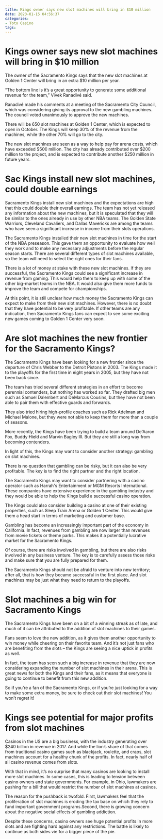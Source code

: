 ```yaml
---
title: Kings owner says new slot machines will bring in $10 million
date: 2023-01-15 04:56:37
categories:
- Toto Casino
tags:
---
```



#  Kings owner says new slot machines will bring in $10 million

The owner of the Sacramento Kings says that the new slot machines at Golden 1 Center will bring in an extra $10 million per year.

“The bottom line is it’s a great opportunity to generate some additional revenue for the team,” Vivek Ranadivé said.

Ranadivé made his comments at a meeting of the Sacramento City Council, which was considering giving its approval to the new gambling machines. The council voted unanimously to approve the new machines.

There will be 650 slot machines at Golden 1 Center, which is expected to open in October. The Kings will keep 30% of the revenue from the machines, while the other 70% will go to the city.

The new slot machines are seen as a way to help pay for arena costs, which have exceeded $500 million. The city has already contributed over $200 million to the project, and is expected to contribute another $250 million in future years.

#  Sac Kings install new slot machines, could double earnings

Sacramento Kings install new slot machines and the expectations are high that this could double their overall earnings. The team has not yet released any information about the new machines, but it is speculated that they will be similar to the ones already in use by other NBA teams. The Golden State Warriors, Cleveland Cavaliers, and Dallas Mavericks are among the teams who have seen a significant increase in income from their slots operations.

The Sacramento Kings installed their new slot machines in time for the start of the NBA preseason. This gave them an opportunity to evaluate how well they work and to make any necessary adjustments before the regular season starts. There are several different types of slot machines available, so the team will need to select the right ones for their fans.

There is a lot of money at stake with these new slot machines. If they are successful, the Sacramento Kings could see a significant increase in revenue from gaming. This would help them to keep up with some of the other big-market teams in the NBA. It would also give them more funds to improve the team and compete for championships.

At this point, it is still unclear how much money the Sacramento Kings can expect to make from their new slot machines. However, there is no doubt that they have potential to be very profitable. If other teams are any indication, then Sacramento Kings fans can expect to see some exciting new games coming to Golden 1 Center very soon.

#  Are slot machines the new frontier for the Sacramento Kings?

The Sacramento Kings have been looking for a new frontier since the departure of Chris Webber to the Detroit Pistons in 2003. The Kings made it to the playoffs for the first time in eight years in 2005, but they have not been back since.

The team has tried several different strategies in an effort to become perennial contenders, but nothing has worked so far. They drafted big men such as Samuel Dalembert and DeMarcus Cousins, but they have not been able to pair them with effective guards and forwards.

They also tried hiring high-profile coaches such as Rick Adelman and Michael Malone, but they were not able to keep them for more than a couple of seasons.

More recently, the Kings have been trying to build a team around De'Aaron Fox, Buddy Hield and Marvin Bagley III. But they are still a long way from becoming contenders.

In light of this, the Kings may want to consider another strategy: gambling on slot machines.

There is no question that gambling can be risky, but it can also be very profitable. The key is to find the right partner and the right location.

The Sacramento Kings may want to consider partnering with a casino operator such as Harrah's Entertainment or MGM Resorts International. These companies have extensive experience in the gambling industry and they would be able to help the Kings build a successful casino operation.

The Kings could also consider building a casino at one of their existing properties, such as Sleep Train Arena or Golden 1 Center. This would give them a head start in terms of marketing and customer base.

Gambling has become an increasingly important part of the economy in California. In fact, revenues from gambling are now larger than revenues from movie tickets or theme parks. This makes it a potentially lucrative market for the Sacramento Kings.

Of course, there are risks involved in gambling, but there are also risks involved in any business venture. The key is to carefully assess those risks and make sure that you are fully prepared for them.

The Sacramento Kings should not be afraid to venture into new territory; after all, that is how they became successful in the first place. And slot machines may be just what they need to return to the playoffs.

#  Slot machines a big win for Sacramento Kings

The Sacramento Kings have been on a bit of a winning streak as of late, and much of it can be attributed to the addition of slot machines to their games.

Fans seem to love the new addition, as it gives them another opportunity to win money while cheering on their favorite team. And it’s not just fans who are benefiting from the slots – the Kings are seeing a nice uptick in profits as well.

In fact, the team has seen such a big increase in revenue that they are now considering expanding the number of slot machines in their arena. This is great news for both the Kings and their fans, as it means that everyone is going to continue to benefit from this new addition.

So if you’re a fan of the Sacramento Kings, or if you’re just looking for a way to make some extra money, be sure to check out their slot machines! You won’t regret it!

#  Kings see potential for major profits from slot machines

Casinos in the US are a big business, with the industry generating over $240 billion in revenue in 2017. And while the lion’s share of that comes from traditional casino games such as blackjack, roulette, and craps, slot machines account for a healthy chunk of the profits. In fact, nearly half of all casino revenue comes from slots.

With that in mind, it’s no surprise that many casinos are looking to install more slot machines. In some cases, this is leading to tension between casino owners and state governments. For example, in Ohio, lawmakers are pushing for a bill that would restrict the number of slot machines at casinos.

The reason for the pushback is twofold. First, lawmakers feel that the proliferation of slot machines is eroding the tax base on which they rely to fund important government programs.Second, there is growing concern about the negative social effects of gambling addiction.

Despite these concerns, casino owners see huge potential profits in more slots and are fighting hard against any restrictions. The battle is likely to continue as both sides vie for a bigger piece of the pie.